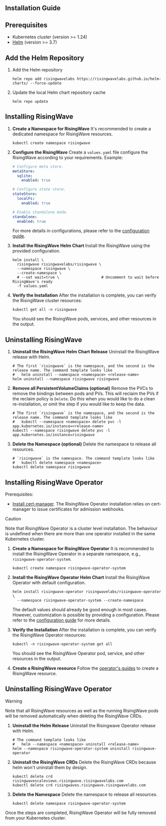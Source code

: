 Installation Guide
---

## Prerequisites

- Kubernetes cluster (version >= 1.24)
- [Helm](https://helm.sh/docs/intro/install/) (version >= 3.7)

## Add the Helm Repository

1. Add the Helm repository

    ```shell
    helm repo add risingwavelabs https://risingwavelabs.github.io/helm-charts/ --force-update
    ```

2. Update the local Helm chart repository cache

    ```shell
    helm repo update
    ```

## Installing RisingWave

1. **Create a Namespace for RisingWave** It's recommended to create a dedicated namespace for RisingWave resources.

   ```shell
   kubectl create namespace risingwave
   ```

2. **Configure the RisingWave** Create a `values.yaml` file configure the RisingWave according to your requirements.
   Example:

    ```yaml
    # Configure meta store.
    metaStore:
      sqlite:
        enabled: true
    
    # Configure state store.
    stateStore:
      localFs:
        enabled: true
   
    # Enable standalone mode.
    standalone:
      enabled: true
    ```

   For more details in configurations, please refer to the [configuration guide](CONFIGURATION.md).

3. **Install the RisingWave Helm Chart** Install the RisingWave using the provided configuration.

   ```shell
   helm install \
     risingwave risingwavelabs/risingwave \
     --namespace risingwave \
     --create-namespace \
     # --set wait=true \                   # Uncomment to wait before RisingWave's ready                             
     -f values.yaml
   ```

4. **Verify the Installation** After the installation is complete, you can verify the RisingWave cluster resources:

   ```shell
   kubectl get all -n risingwave
   ```

   You should see the RisingWave pods, services, and other resources in the output.

## Uninstalling RisingWave

1. **Uninstall the RisingWave Helm Chart Release** Uninstall the RisingWave release with Helm.

   ```shell
   # The first `risingwave` is the namespace, and the second is the release name. The command template looks like
   #   helm uninstall --namespace <namespace> <release-name>
   helm uninstall --namespace risingwave risingwave
   ```

2. **Remove all PersistentVolumeClaims (optional)** Remove the PVCs to remove the bindings between pods and PVs. This
   will reclaim the PVs if the reclaim policy is `Delete`. Do this when you would like to do a clean re-installation, or
   omit the step if you would like to keep the data.

   ```shell
   # The first `risingwave` is the namespace, and the second is the release name. The command template looks like
   #   kubectl --namespace <namespace> delete pvc -l app.kubernetes.io/instance=<release-name>
   kubectl --namespace risingwave delete pvc -l app.kubernetes.io/instance=risingwave
   ```

3. **Delete the Namespace (optional)** Delete the namespace to release all resources.

   ```shell
   # `risingwave` is the namespace. The command template looks like
   #   kubectl delete namespace <namespace>
   kubectl delete namespace risingwave
   ```

## Installing RisingWave Operator

Prerequisites:

- [Install cert-manager](https://cert-manager.io/docs/installation/helm/). The RisingWave Operator installation relies
  on cert-manager to issue certificates for admission webhooks.

>[!CAUTION]
>
> Note that RisingWave Operator is a cluster level installation. The behaviour is undefined when there are more than one
> operator installed in the same Kubernetes cluster.

1. **Create a Namespace for RisingWave Operator** It is recommended to install the RisingWave Operator in a separate
   namespace, e.g., `risingwave-operator-system`.

   ```shell
   kubectl create namespace risingwave-operator-system
   ```

2. **Install the RisingWave Operator Helm Chart** Install the RisingWave Operator with default configuration.

   ```shell
   helm install risingwave-operator risingwavelabs/risingwave-operator \
     --namespace risingwave-operator-system --create-namespace
   ```

   The default values should already be good enough in most cases. However, customization is possible by providing a
   configuration. Please refer to the [configuration guide](CONFIGURATION.md) for more details.

3. **Verify the Installation** After the installation is complete, you can verify the RisingWave Operator resources:

   ```shell
   kubectl -n risingwave-operator-system get all
   ```

   You should see the RisingWave Operator pod, service, and other resources in the output.

4. **Create a RisingWave resource** Follow
   the [operator's guides](https://github.com/risingwavelabs/risingwave-operator/blob/main/README.md) to create a
   RisingWave resource.

## Uninstalling RisingWave Operator

>[!WARNING]
>
> Note that all RisingWave resources as well as the running RisingWave pods will be removed automatically when
deleting the RisingWave CRDs.

1. **Uninstall the Helm Release** Uninstall the Risingwave Operator release with Helm.

   ```shell
   # The command template looks like
   #   helm --namespace <namespace> uninstall <release-name>
   helm --namespace risingwave-operator-system uninstall risingwave-operator  
   ```

2. **Uninstall the RisingWave CRDs** Delete the RisingWave CRDs because helm won't uninstall them by design.

   ```shell
   kubectl delete crd risingwavescaleviews.risingwave.risingwavelabs.com
   kubectl delete crd risingwaves.risingwave.risingwavelabs.com
   ```

3. **Delete the Namespace** Delete the namespace to release all resources.

   ```shell
   kubectl delete namespace risingwave-operator-system
   ```

Once the steps are completed, RisingWave Operator will be fully removed from your Kubernetes cluster.